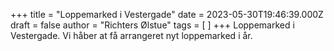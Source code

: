 +++
title = "Loppemarked i Vestergade"
date = 2023-05-30T19:46:39.000Z
draft = false
author = "Richters Ølstue"
tags = [ ]
+++
Loppemarked i Vestergade. Vi håber at få arrangeret nyt loppemarked i år.